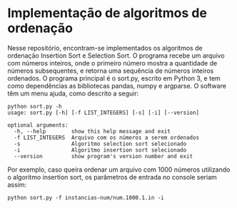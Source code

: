 # Implementação de algoritmos de ordenação

Nesse repositório, encontram-se implementados os algoritmos de ordenação Insertion Sort e Selection Sort. O programa recebe um arquivo com números inteiros, onde o primeiro número mostra a quantidade de números subsequentes, e retorna uma sequência de números inteiros ordenados. O programa principal é o sort.py, escrito em Python 3, e tem como dependências as bibliotecas pandas, numpy e argparse. O software têm um menu ajuda, como descrito a seguir:

```
python sort.py -h
usage: sort.py [-h] [-f LIST_INTEGERS] [-s] [-i] [--version]

optional arguments:
  -h, --help        show this help message and exit
  -f LIST_INTEGERS  Arquivo com os números a serem ordenados
  -s                Algoritmo selection sort selecionado
  -i                Algoritmo insertion sort selecionado
  --version         show program's version number and exit
```

Por exemplo, caso queira ordenar um arquivo com 1000 números utilizando o algoritmo insertion sort, os parâmetros de entrada no console seriam assim:

```
python sort.py -f instancias-num/num.1000.1.in -i
```

